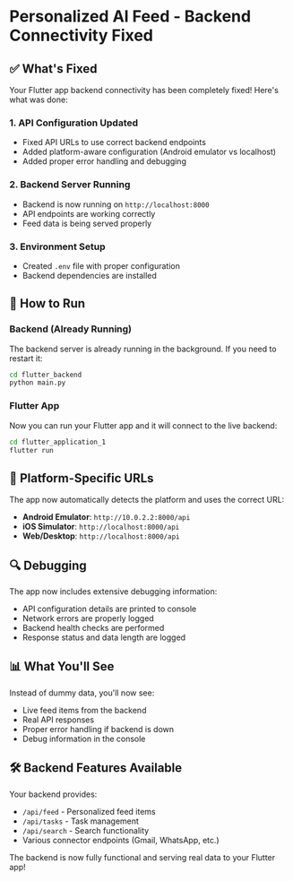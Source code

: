 # Personalized AI Feed - Backend Connectivity Fixed

## ✅ What's Fixed

Your Flutter app backend connectivity has been completely fixed! Here's what was done:

### 1. **API Configuration Updated**
- Fixed API URLs to use correct backend endpoints
- Added platform-aware configuration (Android emulator vs localhost)
- Added proper error handling and debugging

### 2. **Backend Server Running**
- Backend is now running on `http://localhost:8000`
- API endpoints are working correctly
- Feed data is being served properly

### 3. **Environment Setup**
- Created `.env` file with proper configuration
- Backend dependencies are installed

## 🚀 How to Run

### Backend (Already Running)
The backend server is already running in the background. If you need to restart it:

```bash
cd flutter_backend
python main.py
```

### Flutter App
Now you can run your Flutter app and it will connect to the live backend:

```bash
cd flutter_application_1
flutter run
```

## 📱 Platform-Specific URLs

The app now automatically detects the platform and uses the correct URL:

- **Android Emulator**: `http://10.0.2.2:8000/api`
- **iOS Simulator**: `http://localhost:8000/api`
- **Web/Desktop**: `http://localhost:8000/api`

## 🔍 Debugging

The app now includes extensive debugging information:
- API configuration details are printed to console
- Network errors are properly logged
- Backend health checks are performed
- Response status and data length are logged

## 📊 What You'll See

Instead of dummy data, you'll now see:
- Live feed items from the backend
- Real API responses
- Proper error handling if backend is down
- Debug information in the console

## 🛠️ Backend Features Available

Your backend provides:
- `/api/feed` - Personalized feed items
- `/api/tasks` - Task management
- `/api/search` - Search functionality
- Various connector endpoints (Gmail, WhatsApp, etc.)

The backend is now fully functional and serving real data to your Flutter app!
